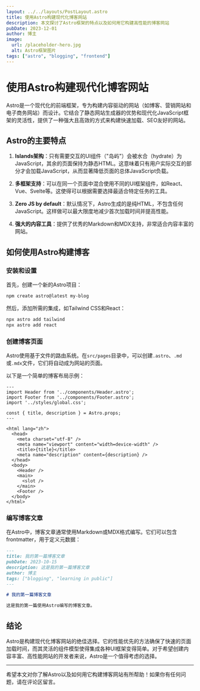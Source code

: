 ```yaml
---
layout: ../../layouts/PostLayout.astro
title: 使用Astro构建现代化博客网站
description: 本文探讨了Astro框架的特点以及如何用它构建高性能的博客网站
pubDate: 2023-12-01
author: 博主
image: 
  url: /placeholder-hero.jpg
  alt: Astro框架图片
tags: ["astro", "blogging", "frontend"]
---
```


# 使用Astro构建现代化博客网站

Astro是一个现代化的前端框架，专为构建内容驱动的网站（如博客、营销网站和电子商务网站）而设计。它结合了静态网站生成器的优势和现代化JavaScript框架的灵活性，提供了一种强大且高效的方式来构建快速加载、SEO友好的网站。

## Astro的主要特点

1. **Islands架构**：只有需要交互的UI组件（"岛屿"）会被水合（hydrate）为JavaScript，其余的页面保持为静态HTML。这意味着只有用户实际交互的部分才会加载JavaScript，从而显著降低页面的总体JavaScript负载。

2. **多框架支持**：可以在同一个页面中混合使用不同的UI框架组件，如React、Vue、Svelte等。这使得可以根据需要选择最适合特定任务的工具。

3. **Zero JS by default**：默认情况下，Astro生成的是纯HTML，不包含任何JavaScript。这样做可以最大限度地减少首次加载时间并提高性能。

4. **强大的内容工具**：提供了优秀的Markdown和MDX支持，非常适合内容丰富的网站。

## 如何使用Astro构建博客

### 安装和设置

首先，创建一个新的Astro项目：

```bash
npm create astro@latest my-blog
```

然后，添加所需的集成，如Tailwind CSS和React：

```bash
npx astro add tailwind
npx astro add react
```

### 创建博客页面

Astro使用基于文件的路由系统。在`src/pages`目录中，可以创建`.astro`、`.md`或`.mdx`文件，它们将自动成为网站的页面。

以下是一个简单的博客布局示例：

```astro
---
import Header from '../components/Header.astro';
import Footer from '../components/Footer.astro';
import '../styles/global.css';

const { title, description } = Astro.props;
---

<html lang="zh">
  <head>
    <meta charset="utf-8" />
    <meta name="viewport" content="width=device-width" />
    <title>{title}</title>
    <meta name="description" content={description} />
  </head>
  <body>
    <Header />
    <main>
      <slot />
    </main>
    <Footer />
  </body>
</html>
```

### 编写博客文章

在Astro中，博客文章通常使用Markdown或MDX格式编写。它们可以包含frontmatter，用于定义元数据：

```markdown
---
title: 我的第一篇博客文章
pubDate: 2023-10-15
description: 这是我的第一篇博客文章
author: 博主
tags: ["blogging", "learning in public"]
---

# 我的第一篇博客文章

这是我的第一篇使用Astro编写的博客文章。
```

## 结论

Astro是构建现代化博客网站的绝佳选择。它的性能优先的方法确保了快速的页面加载时间，而其灵活的组件模型使得集成各种UI框架变得简单。对于希望创建内容丰富、高性能网站的开发者来说，Astro是一个值得考虑的选择。

---

希望本文对你了解Astro以及如何用它构建博客网站有所帮助！如果你有任何问题，请在评论区留言。 